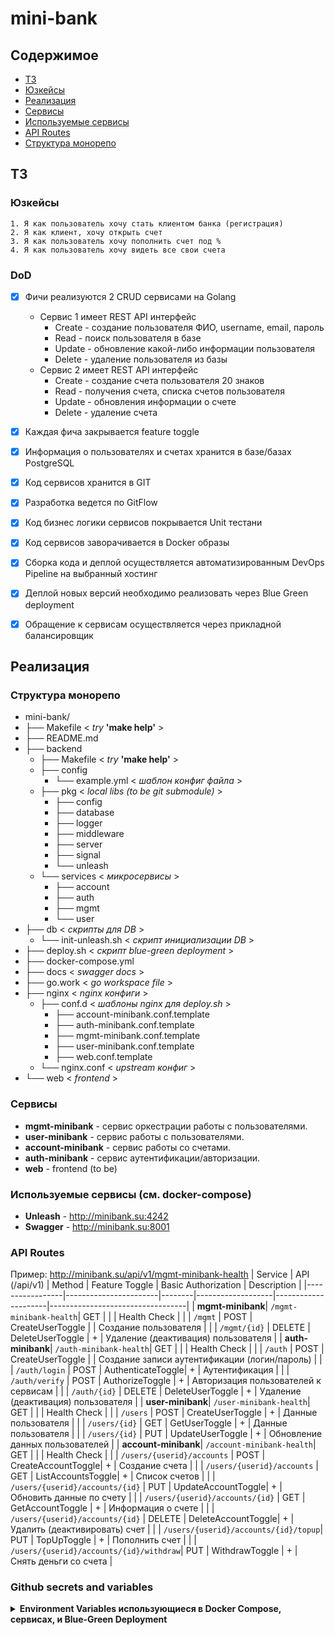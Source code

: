 # mini-bank

## Содержимое

- [ТЗ](#тз)
- [Юзкейсы](#юзкейсы)
- [Реализация](#реализация)
- [Сервисы](#сервисы)
- [Используемые сервисы](#используемые-сервисы-см-docker-compose)
- [API Routes](#api-routes)
- [Структура монорепо](#структура-монорепо)

## ТЗ
### Юзкейсы

    1. Я как пользователь хочу стать клиентом банка (регистрация)
    2. Я как клиент, хочу открыть счет
    3. Я как пользователь хочу пополнить счет под %
    4. Я как пользователь хочу видеть все свои счета

### DoD

- [x] Фичи реализуются 2 CRUD сервисами на Golang
    - Сервис 1 имеет REST API интерфейс
        - Create - создание пользователя ФИО, username, email, пароль
        - Read - поиск пользователя в базе
        - Update - обновление какой-либо информации пользователя
        - Delete - удаление пользователя из базы
    - Сервис 2 имеет REST API интерфейс
        - Create - создание счета пользователя 20 знаков
        - Read - получения счета, списка счетов пользователя
        - Update - обновления информации о счете
        - Delete - удаление счета
- [x] Каждая фича закрывается feature toggle
- [x] Информация о пользователях и счетах хранится в базе/базах PostgreSQL
- [x] Код сервисов хранится в GIT
- [x] Разработка ведется по GitFlow
- [x] Код бизнес логики сервисов покрывается Unit тестани
- [x] Код сервисов заворачивается в Docker образы
- [x] Сборка кода и деплой осуществляется автоматизированным DevOps Pipeline на выбранный хостинг
- [x] Деплой новых версий необходимо реализовать через Blue Green deployment
- [x] Обращение к сервисам осуществляется через прикладной балансировщик


## Реализация
### Структура монорепо

  - mini-bank/ 
  - ├── Makefile < *try* **'make help'** >
  - ├── README.md 
  - ├── backend 
    - ├── Makefile < *try* **'make help'** >
    - ├── config 
      - └── example.yml < *шаблон конфиг файла* >
    - ├── pkg < *local libs (to be git submodule)* >
      - ├── config 
      - ├── database 
      - ├── logger 
      - ├── middleware 
      - ├── server 
      - ├── signal 
      - └── unleash 
    - └── services < *микросервисы* >
      - ├── account 
      - ├── auth 
      - ├── mgmt 
      - └── user 
  - ├── db < *скрипты для DB* >
    - └── init-unleash.sh < *скрипт инициализации DB* >
  - ├── deploy.sh < *скрипт blue-green deployment* >
  - ├── docker-compose.yml 
  - ├── docs < *swagger docs* >
  - ├── go.work < *go workspace file* >
  - ├── nginx < *nginx конфиги* >
    - ├── conf.d < *шаблоны nginx для deploy.sh* >
      - ├── account-minibank.conf.template 
      - ├── auth-minibank.conf.template 
      - ├── mgmt-minibank.conf.template 
      - ├── user-minibank.conf.template 
      - ├── web.conf.template 
    - └── nginx.conf < *upstream конфиг* >
  - └── web < *frontend* >

### Сервисы
   - **mgmt-minibank** - сервис оркестрации работы с пользователями.
   - **user-minibank** - сервис работы с пользователями.
   - **account-minibank** - сервис работы со счетами.
   - **auth-minibank** - сервис аутентификации/авторизации.
   - **web** - frontend (to be)

   ### Используемые сервисы (см. docker-compose)
   - **Unleash** - <http://minibank.su:4242>
   - **Swagger** - <http://minibank.su:8001>


  ### API Routes
   Пример: <http://minibank.su/api/v1/mgmt-minibank-health>
| Service         | API (/api/v1)         | Method | Feature Toggle    | Basic Authorization | Description                      |
|-----------------|-----------------------|--------|-------------------|---------------------|----------------------------------|
| **mgmt-minibank**| `/mgmt-minibank-health`| GET   |                   |                     | Health Check                     |
|                 | `/mgmt`               | POST   | CreateUserToggle  |                     | Создание пользователя            |
|                 | `/mgmt/{id}`          | DELETE | DeleteUserToggle  |          +          | Удаление (деактивация) пользователя |
| **auth-minibank**| `/auth-minibank-health`| GET  |                   |                     | Health Check                     |
|                 | `/auth`               | POST   | CreateUserToggle  |                     | Создание записи аутентификации (логин/пароль) |
|                 | `/auth/login`               | POST    | AuthenticateToggle|          +          | Аутентификация                   |
|                 | `/auth/verify`          | POST    | AuthorizeToggle   |          +          | Авторизация пользователей к сервисам  |
|                 | `/auth/{id}`          | DELETE | DeleteUserToggle  |          +          | Удаление (деактивация) пользователя |
| **user-minibank**| `/user-minibank-health`| GET  |                   |                     | Health Check                     |
|                 | `/users`              | POST   | CreateUserToggle  |          +          | Данные пользователя              |
|                 | `/users/{id}`         | GET    | GetUserToggle     |          +          | Данные пользователя              |
|                 | `/users/{id}`         | PUT    | UpdateUserToggle  |          +          | Обновление данных пользователей   |
| **account-minibank**| `/account-minibank-health`| GET |              |                     | Health Check                     |
|                 | `/users/{userid}/accounts`           | POST   | CreateAccountToggle|         +          | Создание счета                   |
|                 | `/users/{userid}/accounts`           | GET    | ListAccountsToggle|         +          | Список счетов                    |
|                 | `/users/{userid}/accounts/{id}`      | PUT    | UpdateAccountToggle|        +          | Обновить данные по счету         |
|                 | `/users/{userid}/accounts/{id}`      | GET    | GetAccountToggle  |         +          | Информация о счете               |
|                 | `/users/{userid}/accounts/{id}`      | DELETE | DeleteAccountToggle|        +          | Удалить (деактивировать) счет    |
|                 | `/users/{userid}/accounts/{id}/topup`| PUT    | TopUpToggle       |         +          | Пополнить счет                   |
|                 | `/users/{userid}/accounts/{id}/withdraw`| PUT | WithdrawToggle   |         +          | Снять деньги со счета            |


### Github secrets and variables

<details>
<summary><b>Environment Variables использующиеся в Docker Compose, сервисах, и Blue-Green Deployment</b></summary>

**POSTGRES_PASSWORD** = `superSecure123`  

*адреса сервисов в сети docker (для общения между сервисами)*  
**AUTH_HOST** = `"http://nginx/api/v1/secureAuth"`
**AUTH_VERIFY_HOST** = `"http://nginx/api/v1/secureVerify"`  
**USER_HOST** = `"http://nginx/api/v1/secureUsers"`  
**ACCOUNT_HOST** = `"http://nginx/api/v1/secureAccounts"` 

*адрес для package-config.json*
**PUBLIC_URL** = `"http://minibank.su"` 

*для миграции текущего сервиса при выполнении скрипта deploy.sh*  
**MINIBANK_DB** = `orchestraDB`  
**MINIBANK_USER** = `orchestraUser`  
**MINIBANK_PASSWORD** = `orchestraPWD`  

*одноименные доступы сервисов к БД (также необходимы при инициализации БД)*  
**AUTH_MINIBANK_DB** = `authDB`  
**AUTH_MINIBANK_USER** = `authUser`  
**AUTH_MINIBANK_PASSWORD** = `authPWD`  

**USER_MINIBANK_DB** = `userDB`  
**USER_MINIBANK_USER** = `userUser`  
**USER_MINIBANK_PASSWORD** = `userPWD`  

**ACCOUNT_MINIBANK_DB** = `accountDB`  
**ACCOUNT_MINIBANK_USER** = `accountUser`  
**ACCOUNT_MINIBANK_PASSWORD** = `accountPWD`  

**DATABASE_DB** = `toggleDB`  
**DATABASE_PASSWORD** = `togglePWD`  
**DATABASE_USER** = `toggleUser`  

**UNLEASH_DB** = `unleashDB`  
**UNLEASH_PASSWORD** = `unleashPWD`  
**UNLEASH_USER** = `unleashUser`  

*версии сервисов,устанавливаемые при Blue-Green Deployment и пути к конфигам*  
**AUTH_APP_VERSION** = `latest`  
**AUTH_CONFIG_PATH** = `/etc/securePath/auth-config.yml`  
**USER_APP_VERSION** = `latest`  
**USER_CONFIG_PATH** = `/etc/securePath/user-config.yml`  
**ACCOUNT_APP_VERSION** = `latest`  
**ACCOUNT_CONFIG_PATH** = `/etc/securePath/account-config.yml`  
**MGMT_APP_VERSION** = `latest`  
**MGMT_CONFIG_PATH** = `/etc/securePath/mgmt-config.yml`
**WEB_APP_VERSION** = `latest`     
</details>